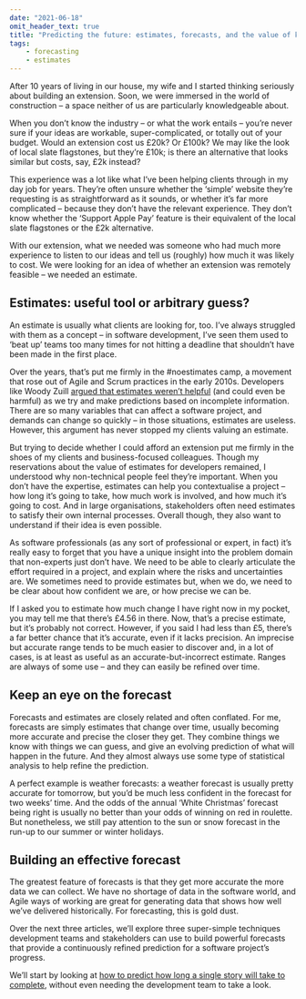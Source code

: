 ```yaml
---
date: "2021-06-18"
omit_header_text: true
title: "Predicting the future: estimates, forecasts, and the value of knowing what’s coming next"
tags: 
    - forecasting
    - estimates
---
```


After 10 years of living in our house, my wife and I started thinking seriously about building an extension. Soon, we were immersed in the world of construction – a space neither of us are particularly knowledgeable about.

When you don’t know the industry – or what the work entails – you’re never sure if your ideas are workable, super-complicated, or totally out of your budget. Would an extension cost us £20k? Or £100k? We may like the look of local slate flagstones, but they’re £10k; is there an alternative that looks similar but costs, say, £2k instead?

This experience was a lot like what I’ve been helping clients through in my day job for years. They’re often unsure whether the ‘simple’ website they’re requesting is as straightforward as it sounds, or whether it’s far more complicated – because they don’t have the relevant experience. They don’t know whether the ‘Support Apple Pay’ feature is their equivalent of the local slate flagstones or the £2k alternative.

With our extension, what we needed was someone who had much more experience to listen to our ideas and tell us (roughly) how much it was likely to cost. We were looking for an idea of whether an extension was remotely feasible – we needed an estimate.

## Estimates: useful tool or arbitrary guess?

An estimate is usually what clients are looking for, too. I’ve always struggled with them as a concept – in software development, I’ve seen them used to ‘beat up’ teams too many times for not hitting a deadline that shouldn’t have been made in the first place.

Over the years, that’s put me firmly in the #noestimates camp, a movement that rose out of Agile and Scrum practices in the early 2010s. Developers like Woody Zuill [argued that estimates weren’t helpful](http://zuill.us/WoodyZuill/2011/11/07/estimation-is-easy-and-useful-estimate-a-game-of-chess/) (and could even be harmful) as we try and make predictions based on incomplete information. There are so many variables that can affect a software project, and demands can change so quickly – in those situations, estimates are useless. However, this argument has never stopped my clients valuing an estimate.

But trying to decide whether I could afford an extension put me firmly in the shoes of my clients and business-focused colleagues. Though my reservations about the value of estimates for developers remained, I understood why non-technical people feel they’re important. When you don’t have the expertise, estimates can help you contextualise a project – how long it’s going to take, how much work is involved, and how much it’s going to cost. And in large organisations, stakeholders often need estimates to satisfy their own internal processes. Overall though, they also want to understand if their idea is even possible.

As software professionals (as any sort of professional or expert, in fact) it’s really easy to forget that you have a unique insight into the problem domain that non-experts just don’t have. We need to be able to clearly articulate the effort required in a project, and explain where the risks and uncertainties are. We sometimes need to provide estimates but, when we do, we need to be clear about how confident we are, or how precise we can be.

If I asked you to estimate how much change I have right now in my pocket, you may tell me that there’s £4.56 in there. Now, that’s a precise estimate, but it’s probably not correct. However, if you said I had less than £5, there’s a far better chance that it’s accurate, even if it lacks precision. An imprecise but accurate range tends to be much easier to discover and, in a lot of cases, is at least as useful as an accurate-but-incorrect estimate. Ranges are always of some use – and they can easily be refined over time.

## Keep an eye on the forecast

Forecasts and estimates are closely related and often conflated. For me, forecasts are simply estimates that change over time, usually becoming more accurate and precise the closer they get. They combine things we know with things we can guess, and give an evolving prediction of what will happen in the future. And they almost always use some type of statistical analysis to help refine the prediction.

A perfect example is weather forecasts: a weather forecast is usually pretty accurate for tomorrow, but you’d be much less confident in the forecast for two weeks’ time. And the odds of the annual ‘White Christmas’ forecast being right is usually no better than your odds of winning on red in roulette. But nonetheless, we still pay attention to the sun or snow forecast in the run-up to our summer or winter holidays.

## Building an effective forecast

The greatest feature of forecasts is that they get more accurate the more data we can collect. We have no shortage of data in the software world, and Agile ways of working are great for generating data that shows how well we’ve delivered historically. For forecasting, this is gold dust.

Over the next three articles, we’ll explore three super-simple techniques development teams and stakeholders can use to build powerful forecasts that provide a continuously refined prediction for a software project’s progress.

We’ll start by looking at [how to predict how long a single story will take to complete](./predicting-the-future-part2), without even needing the development team to take a look.